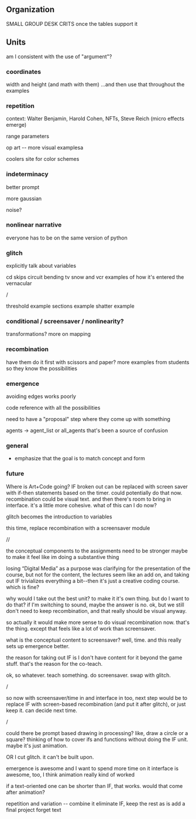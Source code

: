 ## Organization

SMALL GROUP DESK CRITS once the tables support it


## Units

am I consistent with the use of "argument"?


### coordinates

width and height (and math with them)
...and then use that throughout the examples


### repetition

context: Walter Benjamin, Harold Cohen, NFTs, Steve Reich (micro effects emerge)

range parameters

op art -- more visual examplesa

coolers site for color schemes


### indeterminacy

better prompt

more gaussian

noise?


### nonlinear narrative

everyone has to be on the same version of python


### glitch

explicitly talk about variables

cd skips
circuit bending
tv snow and vcr
examples of how it's entered the vernacular

/

threshold example
sections example
shatter example




### conditional / screensaver / nonlinearity?

transformations?
more on mapping



### recombination
have them do it first with scissors and paper?
more examples from students so they know the possibilities


### emergence

avoiding edges works poorly

code reference with all the possibilities





need to have a "proposal" step where they come up with something

agents -> agent_list or all_agents
that's been a source of confusion



### general

- emphasize that the goal is to match concept and form



### future

Where is Art+Code going? IF broken out can be replaced with screen saver with if-then statements based on the timer. could potentially do that now. recombination could be visual text. and then there's room to bring in interface. it's a little more cohesive. what of this can I do now?

glitch becomes the introduction to variables

this time, replace recombination with a screensaver module

//

the conceptual components to the assignments need to be stronger maybe to make it feel like im doing a substantive thing 

losing “Digital Media” as a purpose was clarifying for the presentation of the course, but not for the content, the lectures seem like an add on, and taking out IF trivializes everything a bit--then it's just a creative coding course. which is fine?

why would I take out the best unit? to make it it's own thing. but do I want to do that? if I'm switching to sound, maybe the answer is no. ok, but we still don't need to keep recombination, and that really should be visual anyway.

so actually it would make more sense to do visual recombination now. that's the thing. except that feels like a lot of work than screensaver.

what is the conceptual content to screensaver? well, time. and this really sets up emergence better.

the reason for taking out IF is I don't have content for it beyond the game stuff. that's the reason for the co-teach.

ok, so whatever. teach something. do screensaver. swap with glitch.

/

so now with screensaver/time in and interface in too, next step would be to replace IF with screen-based recombination (and put it after glitch), or just keep it. can decide next time.



/


could there be prompt based drawing in processing? like, draw a circle or a square?
thinking of how to cover ifs and functions without doing the IF unit. maybe it's just animation.

OR I cut glitch. it can't be built upon.

emergence is awesome and I want to spend more time on it
interface is awesome, too, I think
animation really kind of worked

if a text-oriented one can be shorter than IF, that works.
would that come after animation?


repetition and variation -- combine it
eliminate IF, keep the rest as is
add a final project
forget text